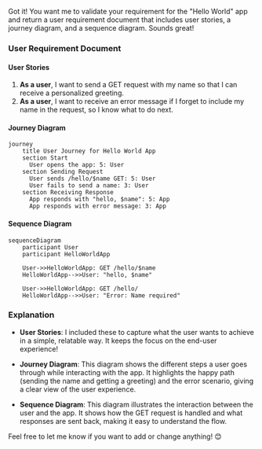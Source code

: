 Got it! You want me to validate your requirement for the "Hello World" app and return a user requirement document that includes user stories, a journey diagram, and a sequence diagram. Sounds great!

### User Requirement Document

#### User Stories

1. **As a user**, I want to send a GET request with my name so that I can receive a personalized greeting.
2. **As a user**, I want to receive an error message if I forget to include my name in the request, so I know what to do next.

#### Journey Diagram

```mermaid
journey
    title User Journey for Hello World App
    section Start
      User opens the app: 5: User
    section Sending Request
      User sends /hello/$name GET: 5: User
      User fails to send a name: 3: User
    section Receiving Response
      App responds with "hello, $name": 5: App
      App responds with error message: 3: App
```

#### Sequence Diagram

```mermaid
sequenceDiagram
    participant User
    participant HelloWorldApp

    User->>HelloWorldApp: GET /hello/$name
    HelloWorldApp-->>User: "hello, $name"
    
    User->>HelloWorldApp: GET /hello/
    HelloWorldApp-->>User: "Error: Name required"
```

### Explanation

- **User Stories**: I included these to capture what the user wants to achieve in a simple, relatable way. It keeps the focus on the end-user experience!
  
- **Journey Diagram**: This diagram shows the different steps a user goes through while interacting with the app. It highlights the happy path (sending the name and getting a greeting) and the error scenario, giving a clear view of the user experience.

- **Sequence Diagram**: This diagram illustrates the interaction between the user and the app. It shows how the GET request is handled and what responses are sent back, making it easy to understand the flow.

Feel free to let me know if you want to add or change anything! 😊